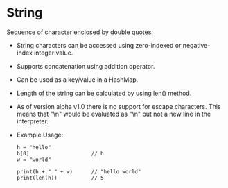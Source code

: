 
# String

Sequence of character enclosed by double quotes.

- String characters can be accessed using zero-indexed or negative-index integer value.
- Supports concatenation using addition operator.
- Can be used as a key/value in a HashMap.
- Length of the string can be calculated by using len() method.

- As of version alpha v1.0 there is no support for escape characters. This means that "\n" would be evaluated as "\n" but not a new line in the interpreter.

- Example Usage:
    ```
    h = "hello"
    h[0]                    // h
    w = "world"

    print(h + " " + w)      // "hello world"
    print(len(h))           // 5
    ```